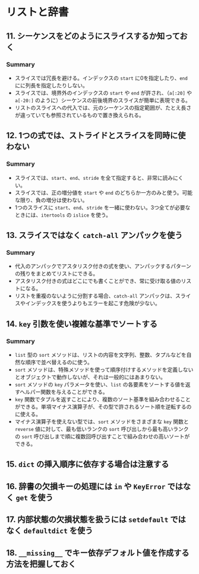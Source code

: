 # リストと辞書
## 11. シーケンスをどのようにスライスするか知っておく
### Summary
- スライスでは冗長を避ける。インデックスの `start` に0を指定したり、`end` にに列長を指定したりしない。
- スライスでは、境界外のインデックスの `start` や `end` が許され、（`a[:20]` や `a[-20:]` のように）シーケンスの前後境界のスライスが簡単に表現できる。
- リストのスライスへの代入では、元のシーケンスの指定範囲が、たとえ長さが違っていても参照されているもので置き換えられる。


## 12. 1つの式では、ストライドとスライスを同時に使わない
### Summary
- スライスでは、`start`、`end`、`stride` を全て指定すると、非常に読みにくい。
- スライスでは、正の増分値を `start` や `end` のどちらか一方のみと使う。可能な限り、負の増分は使わない。
- 1つのスライスに `start`、`end`、`stride` を一緒に使わない。3つ全てが必要なときには、`itertools` の `islice` を使う。


## 13. スライスではなく `catch-all` アンパックを使う
### Summary
- 代入のアンパックでアスタリスク付きの式を使い、アンパックするパターンの残りをまとめてリストにできる。
- アスタリスク付きの式はどこにでも書くことができ、常に受け取る値のリストになる。
- リストを重複のないように分割する場合、`catch-all` アンパックは、スライスやインデックスを使うよりもエラーを起こす危険が少ない。


## 14. `key` 引数を使い複雑な基準でソートする
### Summary
- `list` 型の `sort` メソッドは、リストの内容を文字列、整数、タプルなどを自然な順序で並べ替えるのに使う。
- `sort` メソッドは、特殊メソッドを使って順序付けするメソッドを定義しないとオブジェクトで動作しないが、それは一般的にはあまりない。
- `sort` メソッドの `key` パラメータを使い、`list` の各要素をソートする値を返すヘルパー関数を与えることができる。
- `key` 関数でタプルを返すことにより、複数のソート基準を組み合わせることができる。単項マイナス演算子が、その型で許されるソート順を逆転するのに使える。
- マイナス演算子を使えない型では、`sort` メソッドをさまざまな `key` 関数と `reverse` 値に対して、最も低いランクの `sort` 呼び出しから最も高いランクの `sort` 呼び出しまで順に複数回呼び出すことで組み合わせの高いソートができる。


## 15. `dict` の挿入順序に依存する場合は注意する


## 16. 辞書の欠損キーの処理には `in` や `KeyError` ではなく `get` を使う


## 17. 内部状態の欠損状態を扱うには `setdefault` ではなく `defaultdict` を使う


## 18. `__missing__` でキー依存デフォルト値を作成する方法を把握しておく
